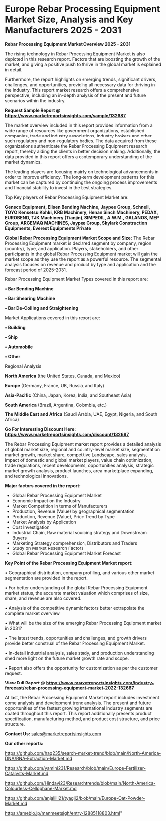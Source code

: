 # Europe Rebar Processing Equipment Market Size, Analysis and Key Manufacturers 2025 - 2031

<Strong> Rebar Processing Equipment Market Overview 2025 - 2031</strong>

The rising technology in Rebar Processing Equipment Market is also depicted in this research report. Factors that are boosting the growth of the market, and giving a positive push to thrive in the global market is explained in detail.

Furthermore, the report highlights on emerging trends, significant drivers, challenges, and opportunities, providing all necessary data for thriving in the industry. This report market research offers a comprehensive perspective, including an in-depth analysis of the present and future scenarios within the industry.

<strong>Request Sample Report @ <a href=https://www.marketreportsinsights.com/sample/132687>https://www.marketreportsinsights.com/sample/132687</a></strong>

The market overview included in this report provides information from a wide range of resources like government organizations, established companies, trade and industry associations, industry brokers and other such regulatory and non-regulatory bodies. The data acquired from these organizations authenticate the Rebar Processing Equipment research report, thereby aiding the clients in better decision making. Additionally, the data provided in this report offers a contemporary understanding of the market dynamics.

The leading players are focusing mainly on technological advancements in order to improve efficiency. The long-term development patterns for this market can be captured by continuing the ongoing process improvements and financial stability to invest in the best strategies.

Top Key players of Rebar Processing Equipment Market are:

<strong>Gensco Equipment, Ellsen Bending Machine, Jaypee Group, Schnell, TOYO Kensetsu Kohki, KRB Machinery, Henan Sinch Machinery, PEDAX, EUROBEND, TJK Machinery (Tianjin), SIMPEDIL, A.W.M., GALANOS, MEP Group, ARGEMAQ MACHINES, Jaypee Group, Skylark Construction Equipments, Everest Equipments Private</strong>

<strong><b>Global Rebar Processing Equipment Market Scope and Size:</b></strong>
The Rebar Processing Equipment market is declared segment by company, region (country), type, and application. Players, stakeholders, and other participants in the global Rebar Processing Equipment market will gain the market scope as they use the report as a powerful resource. The segmental analysis focuses on revenue and product by type and application and the forecast period of 2025-2031.

Rebar Processing Equipment Market Types covered in this report are:

<strong>• Bar Bending Machine

• Bar Shearing Machine

• Bar De-Coiling and Straightening</strong>

Market Applications covered in this report are:

<strong>• Building

• Ship

• Automobile

• Other</strong> 

Regional Analysis

<strong>North America</strong> (the United States, Canada, and Mexico)

<strong>Europe</strong> (Germany, France, UK, Russia, and Italy)

<strong>Asia-Pacific</strong> (China, Japan, Korea, India, and Southeast Asia)

<strong>South America</strong> (Brazil, Argentina, Colombia, etc.)

<strong>The Middle East and Africa</strong> (Saudi Arabia, UAE, Egypt, Nigeria, and South Africa)

<strong>Go For Interesting Discount Here: <a href=https://www.marketreportsinsights.com/discount/132687>https://www.marketreportsinsights.com/discount/132687</a></strong>

The Rebar Processing Equipment market report provides a detailed analysis of global market size, regional and country-level market size, segmentation market growth, market share, competitive Landscape, sales analysis, impact of domestic and global market players, value chain optimization, trade regulations, recent developments, opportunities analysis, strategic market growth analysis, product launches, area marketplace expanding, and technological innovations.

<strong><b>Major factors covered in the report:</b></strong>
<ul>
  <li>Global Rebar Processing Equipment Market </li>
  <li>Economic Impact on the Industry</li>
  <li>Market Competition in terms of Manufacturers</li>
  <li>Production, Revenue (Value) by geographical segmentation</li>
  <li>Production, Revenue (Value), Price Trend by Type</li>
  <li>Market Analysis by Application</li>
  <li>Cost Investigation</li>
  <li>Industrial Chain, Raw material sourcing strategy and Downstream Buyers</li>
  <li>Marketing Strategy comprehension, Distributors and Traders</li>
  <li>Study on Market Research Factors</li>
  <li>Global Rebar Processing Equipment Market Forecast</li>
</ul>

<strong><b>Key Point of the Rebar Processing Equipment Market report:</b></strong>

• Geographical distribution, company profiling, and various other market segmentation are provided in the report.

• For better understanding of the global Rebar Processing Equipment market status, the accurate market valuation which comprises of size, share, and revenue are also covered.

• Analysis of the competitive dynamic factors better extrapolate the complete market overview

• What will be the size of the emerging Rebar Processing Equipment market in 2031?

• The latest trends, opportunities and challenges, and growth drivers provide better construal of the Rebar Processing Equipment Market.

• In-detail industrial analysis, sales study, and production understanding shed more light on the future market growth rate and scope.

• Report also offers the opportunity for customization as per the customer request.

<strong><b>View Full Report @ <a href=https://www.marketreportsinsights.com/industry-forecast/rebar-processing-equipment-market-2022-132687>https://www.marketreportsinsights.com/industry-forecast/rebar-processing-equipment-market-2022-132687</a></b></strong>


At last, the Rebar Processing Equipment Market report includes investment come analysis and development trend analysis. The present and future opportunities of the fastest growing international industry segments are coated throughout this report. This report additionally presents product specification, manufacturing method, and product cost structure, and price structure.

<strong>Contact Us:</strong>
sales@marketreportsinsights.com

<strong>Our other reports:</strong>

<a href=https://github.com/haq235/search-market-trend/blob/main/North-America-DNA/RNA-Extraction-Market.md>https://github.com/haq235/search-market-trend/blob/main/North-America-DNA/RNA-Extraction-Market.md</a>

<a href=https://github.com/yamini231/Research/blob/main/Europe-Fertilizer-Catalysts-Market.md>https://github.com/yamini231/Research/blob/main/Europe-Fertilizer-Catalysts-Market.md</a>

<a href=https://github.com/Hindavi23/Researchtrends/blob/main/North-America-Colourless-Cellophane-Market.md>https://github.com/Hindavi23/Researchtrends/blob/main/North-America-Colourless-Cellophane-Market.md</a>

<a href=https://github.com/anjaliiii21/tyagii2/blob/main/Europe-Oat-Powder-Market.md>https://github.com/anjaliiii21/tyagii2/blob/main/Europe-Oat-Powder-Market.md</a>

<a href=https://ameblo.jp/manmeetsigh/entry-12885118803.html>https://ameblo.jp/manmeetsigh/entry-12885118803.html</a>"
